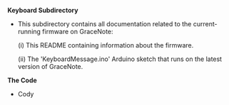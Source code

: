 **Keyboard Subdirectory**

- This subdirectory contains all documentation related to the current-running firmware on GraceNote:

  (i) This README containing information about the firmware.

  (ii) The 'KeyboardMessage.ino' Arduino sketch that runs on the latest version of GraceNote.

**The Code**

- Cody

